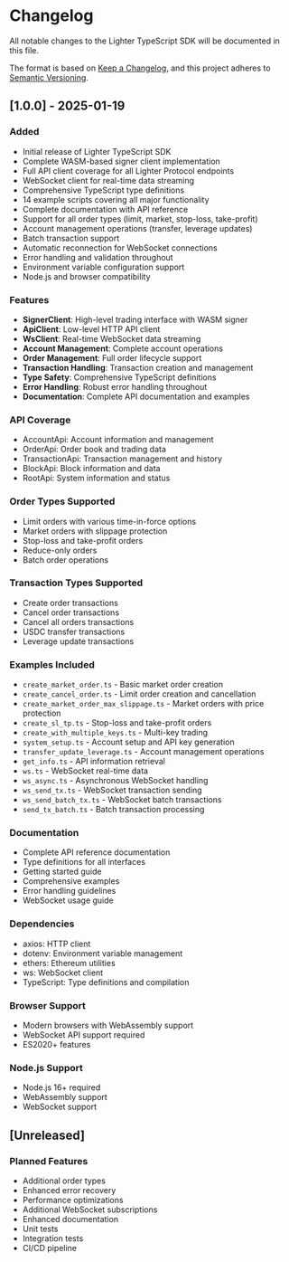 # Changelog

All notable changes to the Lighter TypeScript SDK will be documented in this file.

The format is based on [Keep a Changelog](https://keepachangelog.com/en/1.0.0/),
and this project adheres to [Semantic Versioning](https://semver.org/spec/v2.0.0.html).

## [1.0.0] - 2025-01-19

### Added
- Initial release of Lighter TypeScript SDK
- Complete WASM-based signer client implementation
- Full API client coverage for all Lighter Protocol endpoints
- WebSocket client for real-time data streaming
- Comprehensive TypeScript type definitions
- 14 example scripts covering all major functionality
- Complete documentation with API reference
- Support for all order types (limit, market, stop-loss, take-profit)
- Account management operations (transfer, leverage updates)
- Batch transaction support
- Automatic reconnection for WebSocket connections
- Error handling and validation throughout
- Environment variable configuration support
- Node.js and browser compatibility

### Features
- **SignerClient**: High-level trading interface with WASM signer
- **ApiClient**: Low-level HTTP API client
- **WsClient**: Real-time WebSocket data streaming
- **Account Management**: Complete account operations
- **Order Management**: Full order lifecycle support
- **Transaction Handling**: Transaction creation and management
- **Type Safety**: Comprehensive TypeScript definitions
- **Error Handling**: Robust error handling throughout
- **Documentation**: Complete API documentation and examples

### API Coverage
- AccountApi: Account information and management
- OrderApi: Order book and trading data
- TransactionApi: Transaction management and history
- BlockApi: Block information and data
- RootApi: System information and status

### Order Types Supported
- Limit orders with various time-in-force options
- Market orders with slippage protection
- Stop-loss and take-profit orders
- Reduce-only orders
- Batch order operations

### Transaction Types Supported
- Create order transactions
- Cancel order transactions
- Cancel all orders transactions
- USDC transfer transactions
- Leverage update transactions

### Examples Included
- `create_market_order.ts` - Basic market order creation
- `create_cancel_order.ts` - Limit order creation and cancellation
- `create_market_order_max_slippage.ts` - Market orders with price protection
- `create_sl_tp.ts` - Stop-loss and take-profit orders
- `create_with_multiple_keys.ts` - Multi-key trading
- `system_setup.ts` - Account setup and API key generation
- `transfer_update_leverage.ts` - Account management operations
- `get_info.ts` - API information retrieval
- `ws.ts` - WebSocket real-time data
- `ws_async.ts` - Asynchronous WebSocket handling
- `ws_send_tx.ts` - WebSocket transaction sending
- `ws_send_batch_tx.ts` - WebSocket batch transactions
- `send_tx_batch.ts` - Batch transaction processing

### Documentation
- Complete API reference documentation
- Type definitions for all interfaces
- Getting started guide
- Comprehensive examples
- Error handling guidelines
- WebSocket usage guide

### Dependencies
- axios: HTTP client
- dotenv: Environment variable management
- ethers: Ethereum utilities
- ws: WebSocket client
- TypeScript: Type definitions and compilation

### Browser Support
- Modern browsers with WebAssembly support
- WebSocket API support required
- ES2020+ features

### Node.js Support
- Node.js 16+ required
- WebAssembly support
- WebSocket support

## [Unreleased]

### Planned Features
- Additional order types
- Enhanced error recovery
- Performance optimizations
- Additional WebSocket subscriptions
- Enhanced documentation
- Unit tests
- Integration tests
- CI/CD pipeline
